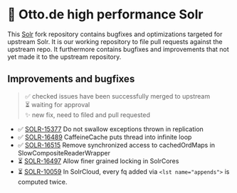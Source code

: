 # 🚀 Otto.de high performance Solr

This [Solr](/apache/solr) fork repository contains bugfixes
and optimizations targeted for upstream Solr. It is our working 
repository to file pull requests against the upstream repo. It
furthermore contains bugfixes and improvements that not yet made
it to the upstream repository.

## Improvements and bugfixes

> ✅ checked issues have been successfully merged to upstream\
> ⏳ waiting for approval\
> ✨ new fix, need to filed and pull requested

* ✅ [SOLR-15377](https://issues.apache.org/jira/browse/SOLR-15377) Do not swallow exceptions thrown in replication
* ✅ [SOLR-16489](https://issues.apache.org/jira/browse/SOLR-16489) CaffeineCache puts thread into infinite loop
* ✅ [SOLR-16515](https://issues.apache.org/jira/browse/SOLR-16515) Remove synchronized access to cachedOrdMaps in SlowCompositeReaderWrapper
* ⏳ [SOLR-16497](https://issues.apache.org/jira/browse/SOLR-16497) Allow finer grained locking in SolrCores
* ⏳ [SOLR-10059](https://issues.apache.org/jira/browse/SOLR-10059) In SolrCloud, every fq added via `<lst name="appends">` is computed twice.

